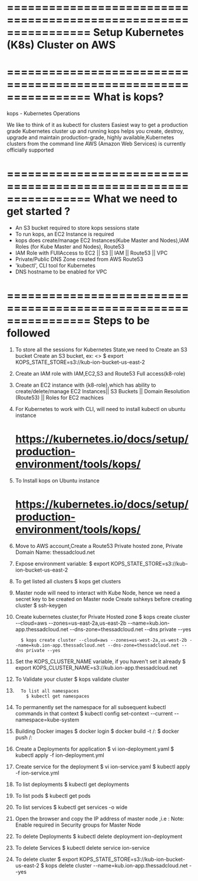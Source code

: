 ================================================================
Setup Kubernetes (K8s) Cluster on AWS
================================================================

================================================================
What is kops?
================================================================
kops - Kubernetes Operations

We like to think of it as kubectl for clusters
Easiest way to get a production grade Kubernetes cluster up and running
kops helps you create, destroy, upgrade and maintain production-grade, highly available,Kubernetes clusters from the command line
AWS (Amazon Web Services) is currently officially supported

================================================================
What we need to get started ?
================================================================
 - An S3 bucket required to store kops sessions state
 - To run kops, an EC2 Instance is required
 - kops does create/manage EC2 Instances(Kube Master and Nodes),IAM Roles (for Kube Master and Nodes), Route53
 - IAM Role with FUllAccess to EC2 || S3 || IAM || Route53 || VPC
 - Private/Public DNS Zone created from AWS Route53
 - 'kubectl', CLI tool for Kubernetes
 - DNS hostname to be enabled for VPC

================================================================
Steps to be followed
================================================================

1.    To store all the sessions for Kubernetes State,we need to Create an S3 bucket
      Create an S3 bucket, ex: <<kub-ion-bucket-us-east-2>>
            $ export KOPS_STATE_STORE=s3://kub-ion-bucket-us-east-2

2.    Create an IAM role with IAM,EC2,S3 and Route53 Full access(k8-role)

3.    Create an EC2 instance with {k8-role},which has ability to create/delete/manage
      EC2 Instances|| S3 Buckets || Domain Resolution (Route53) || Roles for EC2 machices

4.    For Kubernetes to work with CLI, will need to install kubectl on ubuntu instance
      # https://kubernetes.io/docs/setup/production-environment/tools/kops/

5.    To Install kops on Ubuntu instance
      # https://kubernetes.io/docs/setup/production-environment/tools/kops/

6.    Move to AWS account,Create a Route53 Private hosted zone,
      Private Domain Name: thessadcloud.net

7.    Expose environment variable:
            $ export KOPS_STATE_STORE=s3://kub-ion-bucket-us-east-2

8.    To get listed all clusters
            $ kops get clusters

9.   Master node will need to interact with Kube Node, hence we need a secret key to be created on Master node
     Create sshkeys before creating cluster
          $ ssh-keygen

10.   Create kubernetes cluster,for Private Hosted zone
            $ kops create cluster --cloud=aws --zones=us-east-2a,us-east-2b --name=kub.ion-app.thessadcloud.net
            --dns-zone=thessadcloud.net --dns private --yes

            $ kops create cluster --cloud=aws --zones=us-west-2a,us-west-2b --name=kub.ion-app.thessadcloud.net --dns-zone=thessadcloud.net --dns private --yes

11.    Set the KOPS_CLUSTER_NAME variable, if you haven't set it already
            $ export KOPS_CLUSTER_NAME=s3://kub.ion-app.thessadcloud.net

12.    To Validate your cluster
            $ kops validate cluster   

13.       To list all namespaces
            $ kubectl get namespaces

14.   To permanently set the namespace for all subsequent kubectl commands in that context
            $ kubectl config set-context --current --namespace=kube-system

15.   Building Docker images
            $ docker login
            $ docker build -t <docker-id>/<name-of-the-repo>:<version>
            $ docker push <docker-id>/<name-of-the-repo>:<version>

16.   Create a Deployments for application
            $ vi ion-deployment.yaml
            $ kubectl apply -f ion-deployment.yml

17.   Create service for the deployment
            $ vi ion-service.yaml
            $ kubectl apply -f ion-service.yml

18.   To list deployments
            $ kubectl get deployments

19.   To list pods
            $ kubectl get pods

20.   To list services
            $ kubectl get services -o wide

21.   Open the browser and copy the IP address of master node  ,i.e  <master-node-ip>:<port-num>
      Note: Enable required <port-num> in Security groups for Master Node

22. To delete Deployments
            $ kubectl delete deployment ion-deployment

23. To delete Services
            $ kubectl delete service ion-service

24. To delete cluster
 	          $ export KOPS_STATE_STORE=s3://kub-ion-bucket-us-east-2
            $ kops delete cluster --name=kub.ion-app.thessadcloud.net --yes
